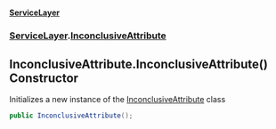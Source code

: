 #### [ServiceLayer](index.md 'index')
### [ServiceLayer](index.md#ServiceLayer 'ServiceLayer').[InconclusiveAttribute](ServiceLayer_InconclusiveAttribute.md 'ServiceLayer.InconclusiveAttribute')
## InconclusiveAttribute.InconclusiveAttribute() Constructor
Initializes a new instance of the [InconclusiveAttribute](ServiceLayer_InconclusiveAttribute.md 'ServiceLayer.InconclusiveAttribute') class  
```csharp
public InconclusiveAttribute();
```
